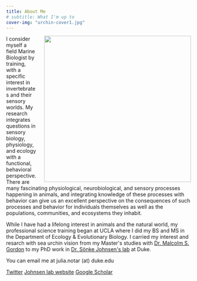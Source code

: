 ```yaml
---
title: About Me
# subtitle: What I'm up to
cover-img: "urchin-cover1.jpg"
---
```


<img style="float: right; padding-left: 20px;" width="400" src="photography_page/scuba_selfie_2.png">

I consider myself a field Marine Biologist by training, with a specific interest in invertebrates and their sensory worlds. My research integrates questions in sensory biology, physiology, and ecology with a functional, behavioral perspective. There are many fascinating physiological, neurobiological, and sensory processes happening in animals, and integrating knowledge of these processes with behavior can give us an excellent perspective on the consequences of such processes and behavior for individuals themselves as well as the populations, communities, and ecosystems they inhabit.

While I have had a lifelong interest in animals and the natural world, my professional science training began at UCLA where I did my BS and MS in the Department of Ecology & Evolutionary Biology. I carried my interest and resarch with sea urchin vision from my Master's studies with [Dr. Malcolm S. Gordon](https://www.eeb.ucla.edu/indivfaculty/?faculty=Gordon) to my PhD work in [Dr. Sönke Johnsen's lab](https://opticsoflife.org) at Duke.

You can email me at julia.notar (at) duke.edu

[Twitter](https://twitter.com/indy_sea)
[Johnsen lab website](https://opticsoflife.org/people/julia.html)
[Google Scholar](https://scholar.google.com/citations?user=eQlRnmEAAAAJ&hl=en&oi=ao)
